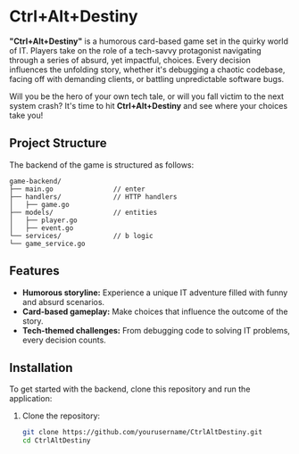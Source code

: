 # Ctrl+Alt+Destiny

**"Ctrl+Alt+Destiny"** is a humorous card-based game set in the quirky world of IT. Players take on the role of a tech-savvy protagonist navigating through a series of absurd, yet impactful, choices. Every decision influences the unfolding story, whether it's debugging a chaotic codebase, facing off with demanding clients, or battling unpredictable software bugs.

Will you be the hero of your own tech tale, or will you fall victim to the next system crash? It's time to hit **Ctrl+Alt+Destiny** and see where your choices take you!

## Project Structure

The backend of the game is structured as follows:

```plaintext
game-backend/
├── main.go               // enter
├── handlers/             // HTTP handlers
│   ├── game.go
├── models/               // entities
│   ├── player.go
│   ├── event.go
└── services/             // b logic
└── game_service.go
```

## Features

- **Humorous storyline:** Experience a unique IT adventure filled with funny and absurd scenarios.
- **Card-based gameplay:** Make choices that influence the outcome of the story.
- **Tech-themed challenges:** From debugging code to solving IT problems, every decision counts.

## Installation

To get started with the backend, clone this repository and run the application:

1. Clone the repository:
   ```bash
   git clone https://github.com/yourusername/CtrlAltDestiny.git
   cd CtrlAltDestiny